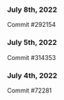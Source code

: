 ### July 8th, 2022

Commit #292154

### July 5th, 2022

Commit #314353


### July 4th, 2022

Commit #72281
